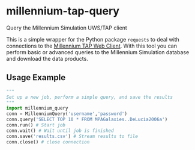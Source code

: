 # millennium-tap-query
Query the Millennium Simulation UWS/TAP client

This is a simple wrapper for the Python package `requests` to deal
with connections to the [Millennium TAP Web
Client](http://galformod.mpa-garching.mpg.de/millenniumtap/).  With
this tool you can perform basic or advanced queries to the Millennium
Simulation database and download the data products.

## Usage Example
```python
"""
Set up a new job, perform a simple query, and save the results
"""
import millennium_query
conn = MillenniumQuery('username','password')
conn.query('SELECT TOP 10 * FROM MPAGalaxies..DeLucia2006a')
conn.run() # Start job
conn.wait() # Wait until job is finished
conn.save('results.csv') # Stream results to file
conn.close() # close connection
```
